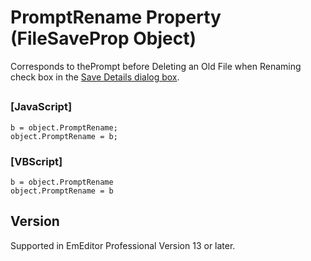 # PromptRename Property (FileSaveProp Object)

Corresponds to thePrompt before Deleting an Old File when Renaming check box in the [Save Details dialog box](../../dlg/properties/file/save_details/index).

## 

### \[JavaScript\]

```
b = object.PromptRename;
object.PromptRename = b;
```

### \[VBScript\]

```
b = object.PromptRename
object.PromptRename = b
```

## Version

Supported in EmEditor Professional Version 13 or later.
